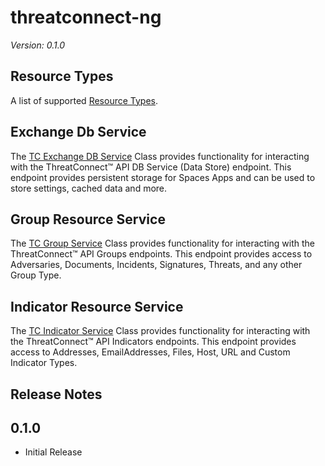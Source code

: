 # threatconnect-ng
*Version: 0.1.0*

## Resource Types
A list of supported [Resource Types](modules/_lib_tc_resource_type_.html).

## Exchange Db Service
The [TC Exchange DB Service](classes/_lib_tc_exchange_db_service_.tcexchangedbservice.html) Class provides functionality for interacting with the ThreatConnect&trade; API DB Service (Data Store) endpoint.  This endpoint provides persistent storage for Spaces Apps and can be used to store settings, cached data and more.

## Group Resource Service
The [TC Group Service](classes/_lib_tc_group_service_.tcgroupservice.html) Class provides functionality for interacting with the ThreatConnect&trade; API Groups endpoints.  This endpoint provides access to Adversaries, Documents, Incidents, Signatures, Threats, and any other Group Type.

## Indicator Resource Service
The [TC Indicator Service](classes/_lib_tc_indicator_service_.tcindicatorservice.html) Class provides functionality for interacting with the ThreatConnect&trade; API Indicators endpoints.  This endpoint provides access to Addresses, EmailAddresses, Files, Host, URL and Custom Indicator Types.

## Release Notes

## 0.1.0
+ Initial Release